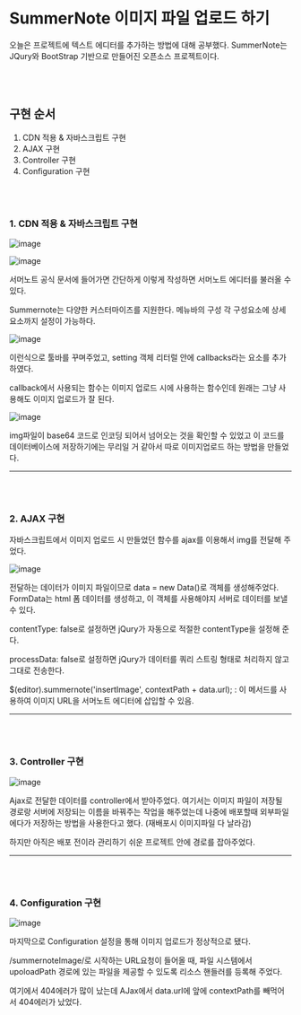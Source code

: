 # SummerNote 이미지 파일 업로드 하기

오늘은 프로젝트에 텍스트 에디터를 추가하는 방법에 대해 공부했다.
SummerNote는 JQury와 BootStrap 기반으로 만들어진 오픈소스 프로젝트이다.

<br><br>

## 구현 순서
1. CDN 적용 & 자바스크립트 구현
2. AJAX 구현
3. Controller 구현
4. Configuration 구현

<br><br>
### 1. CDN 적용 & 자바스크립트 구현

![image](https://github.com/user-attachments/assets/ebe1ae72-8ccc-452c-8928-b6bdc2f14e59)

![image](https://github.com/user-attachments/assets/bcedcc73-bc7c-40bf-b042-becff26123aa)

서머노트 공식 문서에 들어가면 간단하게 이렇게 작성하면 서머노트 에디터를 불러올 수 있다.

Summernote는 다양한 커스터마이즈를 지원한다.  메뉴바의 구성 각 구성요소에 상세 요소까지 설정이 가능하다. 

![image](https://github.com/user-attachments/assets/afa6b74d-23d9-4e06-88a4-6b8537e0bf50)

이런식으로 툴바를 꾸며주었고, setting 객체 리터럴 안에 callbacks라는 요소를 추가하였다.

callback에서 사용되는 함수는 이미지 업로드 시에 사용하는 함수인데 원래는 그냥 사용해도 이미지 업로드가 잘 된다.

![image](https://github.com/user-attachments/assets/535defbf-67bf-416e-8ce7-cb8144536ffa)

img파일이 base64 코드로 인코딩 되어서 넘어오는 것을 확인할 수 있었고 이 코드를 데이터베이스에 저장하기에는 무리일 거 같아서 따로 이미지업로드 하는 방법을 만들었다.

<hr>
<br><br>

### 2. AJAX 구현

자바스크립트에서 이미지 업로드 시 만들었던 함수를 ajax를 이용해서 img를 전달해 주었다.

![image](https://github.com/user-attachments/assets/54ec5e43-1998-40bb-8ee8-a91073739726)

전달하는 데이터가 이미지 파일이므로 data = new Data()로 객체를 생성해주었다. FormData는 html 폼 데이터를 생성하고, 이 객체를 사용해야지 서버로 데이터를 보낼수 있다.

contentType: false로 설정하면 jQury가 자동으로 적절한 contentType을 설정해 준다.

processData: false로 설정하면 jQury가 데이터를 쿼리 스트링 형태로 처리하지 않고 그대로 전송한다.

$(editor).summernote('insertImage', contextPath + data.url); : 이 메서드를 사용하여 이미지 URL을 서머노트 에디터에 삽입할 수 있음.

<hr>
<br><br>

### 3. Controller 구현

![image](https://github.com/user-attachments/assets/51d8ea38-031b-406d-a9e1-378ec327fda8)

Ajax로 전달한 데이터를 controller에서 받아주었다. 여기서는 이미지 파일이 저장될 경로랑 서버에 저장되는 이름을 바꿔주는 작업을 해주었는데 나중에 배포할때 외부파일에다가 저장하는 방법을 사용한다고 했다. (재배포시 이미지파일 다 날라감)

하지만 아직은 배포 전이라 관리하기 쉬운 프로젝트 안에 경로를 잡아주었다.

<hr>
<br><br>

### 4. Configuration 구현

![image](https://github.com/user-attachments/assets/95bdc889-e09f-4656-a222-acf2e78ee089)

마지막으로 Configuration 설정을 통해 이미지 업로드가 정상적으로 됐다.

/summernoteImage/로 시작하는 URL요청이 들어올 때, 파일 시스템에서 upoloadPath 경로에 있는 파일을 제공할 수 있도록 리소스 핸들러를 등록해 주었다. 

여기에서 404에러가 많이 났는데 AJax에서 data.url에 앞에 contextPath를 빼먹어서 404에러가 났었다.




